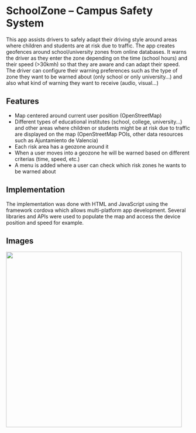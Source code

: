 # SchoolZone – Campus Safety System

This app assists drivers to safely adapt their driving style around areas where children and students are at risk due to traffic.
The app creates geofences around school/university zones from online databases. It warns the driver as they enter the zone depending on the time (school hours) and their speed (>30kmh) so that they are aware and can adapt their speed.
The driver can configure their warning preferences such as the type of zone they want to be warned about (only school or only university…) and also what kind of warning they want to receive (audio, visual…)

## Features
-	Map centered around current user position (OpenStreetMap)
-	Different types of educational institutes (school, college, university…) and other areas where children or students might be at risk due to traffic are displayed on the map (OpenStreetMap POIs, other data resources such as Ajuntamiento de Valencia)
-	Each risk area has a geozone around it
-	When a user moves into a geozone he will be warned based on different criterias (time, speed, etc.)
-	A menu is added where a user can check which risk zones he wants to be warned about

## Implementation
The implementation was done with HTML and JavaScript using the framework cordova which allows multi-platform app development.
Several libraries and APIs were used to populate the map and access the device position and speed for example.

## Images
<img src="https://github.com/user-attachments/assets/76f4d4cb-0efd-4e96-b6ba-4c592f36359c" width="480">
